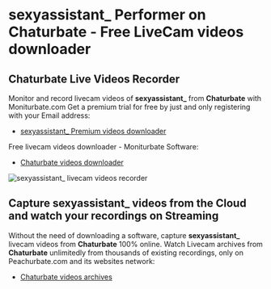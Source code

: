 # sexyassistant_ Performer on Chaturbate - Free LiveCam videos downloader

## Chaturbate Live Videos Recorder

Monitor and record livecam videos of **sexyassistant_** from **Chaturbate** with Moniturbate.com
Get a premium trial for free by just and only registering with your Email address:
* [sexyassistant_ Premium videos downloader](https://moniturbate.com/request-demo-licence-key.html)

Free livecam videos downloader - Moniturbate Software:
* [Chaturbate videos downloader](https://moniturbate.com/moniturbate-download-software.html)

![sexyassistant_ livecam videos recorder](https://peachurnet.com/templates/moniturbate-software.png)


## Capture sexyassistant_ videos from the Cloud and watch your recordings on Streaming

Without the need of downloading a software, capture **sexyassistant_** livecam videos from **Chaturbate** 100% online.
Watch Livecam archives from **Chaturbate** unlimitedly from thousands of existing recordings, only on Peachurbate.com and its websites network:
* [Chaturbate videos archives](https://peachurnet.com/)